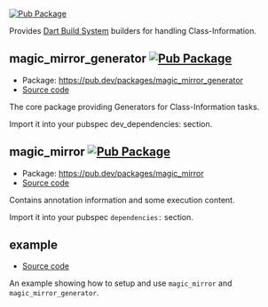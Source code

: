 [![Pub Package](https://img.shields.io/pub/v/magic_mirror.svg)](https://pub.dev/packages/magic_mirror)

Provides [Dart Build System](https://github.com/dart-lang/build) builders for handling Class-Information.


## magic_mirror_generator [![Pub Package](https://img.shields.io/pub/v/magic_mirror_generator.svg)](https://pub.dev/packages/magic_mirror_generator)

* Package: https://pub.dev/packages/magic_mirror_generator
* [Source code](https://github.com/aymtools/magic_mirror)

The core package providing Generators for Class-Information tasks.

Import it into your pubspec dev_dependencies: section.

## magic_mirror [![Pub Package](https://img.shields.io/pub/v/magic_mirror.svg)](https://pub.dev/packages/magic_mirror)

* Package: https://pub.dev/packages/magic_mirror
* [Source code](https://github.com/aymtools/magic_mirror)

Contains annotation information and some execution content.

Import it into your pubspec `dependencies:` section.

## example

* [Source code](https://github.com/aymtools/magic_mirror)

An example showing how to setup and use `magic_mirror` and
`magic_mirror_generator`.

[source_gen]: https://pub.dev/packages/source_gen
